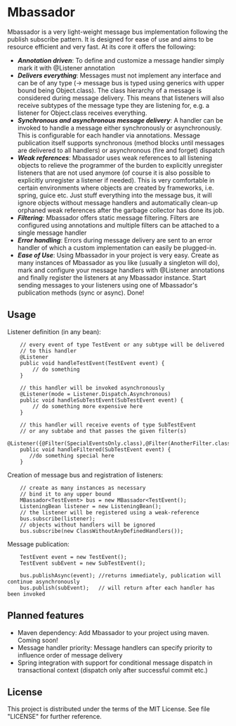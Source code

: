 Mbassador
=========

Mbassador is a very light-weight message bus implementation following the publish subscribe pattern. It is designed
for ease of use and aims to be resource efficient and very fast. At its core it offers the following:

+ <em><strong>Annotation driven</em></strong>: To define and customize a message handler simply mark it with @Listener annotation
+ <em><strong>Delivers everything</em></strong>: Messages must not implement any interface and can be of any type (-> message bus is typed using generics with upper
bound being Object.class). The class hierarchy of a message is considered during message delivery. This means that listeners will also receive
subtypes of the message type they are listening for, e.g. a listener for Object.class receives everything.
+ <em><strong>Synchronous and asynchronous message delivery</em></strong>: A handler can be invoked to handle a message either synchronously or
asynchronously. This is configurable for each handler via annotations. Message publication itself supports synchronous (method
blocks until messages are delivered to all handlers) or asynchronous (fire and forget) dispatch
+ <em><strong>Weak references</em></strong>: Mbassador uses weak references to all listening objects to relieve the programmer of the burden to explicitly unregister
listeners that are not used anymore (of course it is also possible to explicitly unregister a listener if needed). This is very comfortable
in certain environments where objects are created by frameworks, i.e. spring, guice etc. Just stuff everything into the message bus, it will
ignore objects without message handlers and automatically clean-up orphaned weak references after the garbage collector has done its job.
+ <em><strong>Filtering</em></strong>: Mbassador offers static message filtering. Filters are configured using annotations and multiple filters can be attached to
a single message handler
+ <em><strong>Error handling</em></strong>: Errors during message delivery are sent to an error handler of which a custom implementation can easily be plugged-in.
+ <em><strong>Ease of Use</em></strong>: Using Mbassador in your project is very easy. Create as many instances of Mbassador as you like (usually a singleton will do),
mark and configure your message handlers with @Listener annotations and finally register the listeners at any Mbassador instance. Start
sending messages to your listeners using one of Mbassador's publication methods (sync or async). Done!



 <h2>Usage</h2>

Listener definition (in any bean):

        // every event of type TestEvent or any subtype will be delivered
        // to this handler
        @Listener
		public void handleTestEvent(TestEvent event) {
			// do something
		}

        // this handler will be invoked asynchronously
		@Listener(mode = Listener.Dispatch.Asynchronous)
		public void handleSubTestEvent(SubTestEvent event) {
            // do something more expensive here
		}

		// this handler will receive events of type SubTestEvent
        // or any subtabe and that passes the given filter(s)
        @Listener({@Filter(SpecialEventsOnly.class),@Filter(AnotherFilter.class)})
        public void handleFiltered(SubTestEvent event) {
           //do something special here
        }

Creation of message bus and registration of listeners:

        // create as many instances as necessary
        // bind it to any upper bound
        MBassador<TestEvent> bus = new MBassador<TestEvent();
        ListeningBean listener = new ListeningBean();
        // the listener will be registered using a weak-reference
        bus.subscribe(listener);
        // objects without handlers will be ignored
        bus.subscribe(new ClassWithoutAnyDefinedHandlers());


Message publication:

        TestEvent event = new TestEvent();
        TestEvent subEvent = new SubTestEvent();

        bus.publishAsync(event); //returns immediately, publication will continue asynchronously
        bus.publish(subEvent);   // will return after each handler has been invoked


<h2>Planned features</h2>

+ Maven dependency: Add Mbassador to your project using maven. Coming soon!
+ Message handler priority: Message handlers can specify priority to influence order of message delivery
+ Spring integration with support for conditional message dispatch in transactional context (dispatch only after
successful commit etc.)

<h2>License</h2>

This project is distributed under the terms of the MIT License. See file "LICENSE" for further reference.




